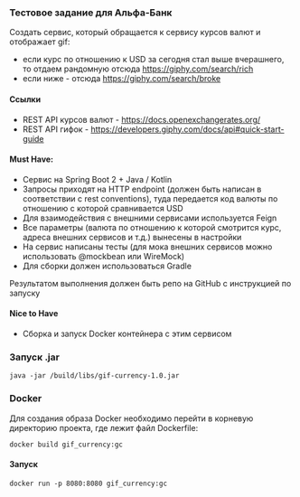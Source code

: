 ### Тестовое задание для Альфа-Банк

Создать сервис, который обращается к сервису курсов валют и отображает gif:  
- если курс по отношению к USD за сегодня стал выше вчерашнего, то отдаем рандомную отсюда https://giphy.com/search/rich  
- если ниже - отсюда https://giphy.com/search/broke

#### Ссылки
- REST API курсов валют - https://docs.openexchangerates.org/  
- REST API гифок - https://developers.giphy.com/docs/api#quick-start-guide  

#### Must Have:  
- Сервис на Spring Boot 2 + Java / Kotlin  
- Запросы приходят на HTTP endpoint (должен быть написан в соответствии с rest conventions), туда передается код валюты по отношению с которой сравнивается USD
- Для взаимодействия с внешними сервисами используется Feign  
- Все параметры (валюта по отношению к которой смотрится курс, адреса внешних сервисов и т.д.) вынесены в настройки  
- На сервис написаны тесты (для мока внешних сервисов можно использовать @mockbean или WireMock)  
- Для сборки должен использоваться Gradle

Результатом выполнения должен быть репо на GitHub с инструкцией по запуску  

#### Nice to Have  

- Сборка и запуск Docker контейнера с этим сервисом

### Запуск .jar

`java -jar /build/libs/gif-currency-1.0.jar`

### Docker

Для создания образа Docker необходимо перейти в корневую директорию проекта, где лежит файл Dockerfile:

`docker build gif_currency:gc`

#### Запуск

`docker run -p 8080:8080 gif_currency:gc`